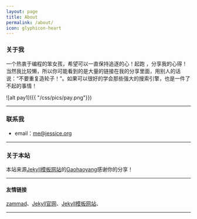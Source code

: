 ```yaml
---
layout: page
title: About
permalink: /about/
icon: glyphicon-heart
---
```


### 关于我

一个热衷于编程的笨女孩，希望可以一直保持追逐的心！起跑 ，分享我的心得！当然我比较懒，所以你可能看到的是大量的链接在我的分享里面，用别人的话说：“不要重复造轮子！”。如果可以很好的学会那些强大的搜索引擎，也是一件了不起的事情！

![alt pay1]({{ "/css/pics/pay.png"}})

---

### 联系我

* email：me@jessice.org

---

### 关于本站   

本站来源[Jekyll模板网站](http://jekyllthemes.org/)的[Gaohaoyang](https://github.com/Gaohaoyang/gaohaoyang.github.io)感谢你的分享！  

---

#### 友情链接

[zammad](https://zammad.org.cn)、[Jekyll官网](http://jekyll.com.cn/)、[Jekyll模板网站](http://jekyllthemes.org/)、

---
